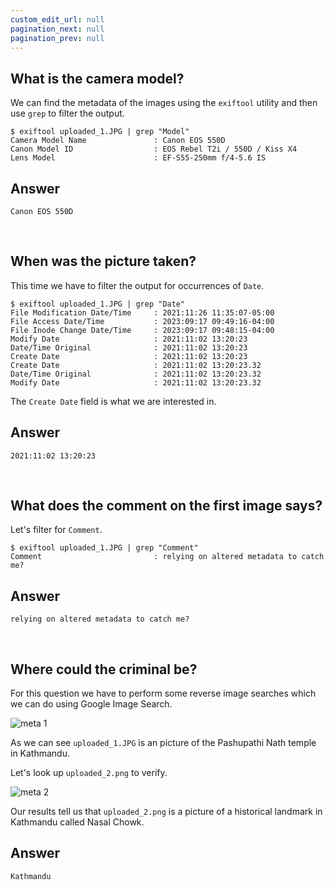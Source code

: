 ```yaml
---
custom_edit_url: null
pagination_next: null
pagination_prev: null
---
```


## What is the camera model?

We can find the metadata of the images using the `exiftool` utility and then use `grep` to filter the output.
```
$ exiftool uploaded_1.JPG | grep "Model"
Camera Model Name               : Canon EOS 550D
Canon Model ID                  : EOS Rebel T2i / 550D / Kiss X4
Lens Model                      : EF-S55-250mm f/4-5.6 IS
```
## Answer
```
Canon EOS 550D
```

&nbsp;

## When was the picture taken?
This time we have to filter the output for occurrences of `Date`.
```
$ exiftool uploaded_1.JPG | grep "Date"
File Modification Date/Time     : 2021:11:26 11:35:07-05:00
File Access Date/Time           : 2023:09:17 09:49:16-04:00
File Inode Change Date/Time     : 2023:09:17 09:48:15-04:00
Modify Date                     : 2021:11:02 13:20:23
Date/Time Original              : 2021:11:02 13:20:23
Create Date                     : 2021:11:02 13:20:23
Create Date                     : 2021:11:02 13:20:23.32
Date/Time Original              : 2021:11:02 13:20:23.32
Modify Date                     : 2021:11:02 13:20:23.32
```
The `Create Date` field is what we are interested in.
## Answer
```
2021:11:02 13:20:23
```

&nbsp;

## What does the comment on the first image says?
Let's filter for `Comment`.
```
$ exiftool uploaded_1.JPG | grep "Comment"
Comment                         : relying on altered metadata to catch me?
```
## Answer
```
relying on altered metadata to catch me?
```

&nbsp;

## Where could the criminal be?
For this question we have to perform some reverse image searches which we can do using Google Image Search.

![meta 1](https://github.com/Knign/Write-ups/assets/110326359/2ab066a5-efbf-4b95-b587-b3023a6df98f)

As we can see `uploaded_1.JPG` is an picture of the Pashupathi Nath temple in Kathmandu. 

Let's look up `uploaded_2.png` to verify.

![meta 2](https://github.com/Knign/Write-ups/assets/110326359/cebd8bca-d0a2-489f-9ba5-517c22f176e7)

Our results tell us that `uploaded_2.png` is a picture of a historical landmark in Kathmandu called Nasal Chowk.
## Answer
```
Kathmandu
```
